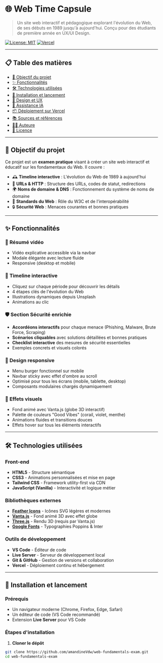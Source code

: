 # 🌐 Web Time Capsule

> Un site web interactif et pédagogique explorant l'évolution du Web, de ses débuts en 1989 jusqu'à aujourd'hui. Conçu pour des étudiants de première année en UX/UI Design.

[![License: MIT](https://img.shields.io/badge/License-MIT-yellow.svg)](https://opensource.org/licenses/MIT)
[![Vercel](https://img.shields.io/badge/Deployed%20on-Vercel-black)](https://vercel.com)

---

## 📋 **Table des matières**

- [🎯 Objectif du projet](#-objectif-du-projet)
- [✨ Fonctionnalités](#-fonctionnalités)
- [🛠️ Technologies utilisées](#️-technologies-utilisées)
- [🚀 Installation et lancement](#-installation-et-lancement)
- [🎨 Design et UX](#-design-et-ux)
- [🤖 Assistance IA](#-assistance-ia)
- [📦 Déploiement sur Vercel](#-déploiement-sur-vercel)
- [📚 Sources et références](#-sources-et-références)
- [👩‍💻 Auteure](#-auteure)
- [📄 Licence](#-licence)

---

## 🎯 **Objectif du projet**

Ce projet est un **examen pratique** visant à créer un site web interactif et éducatif sur les fondamentaux du Web. Il couvre :

- 🕰️ **Timeline interactive** : L'évolution du Web de 1989 à aujourd'hui
- 🔗 **URLs & HTTP** : Structure des URLs, codes de statut, redirections
- 🌍 **Noms de domaine & DNS** : Fonctionnement du système de noms de domaine
- 📐 **Standards du Web** : Rôle du W3C et de l'interopérabilité
- 🔒 **Sécurité Web** : Menaces courantes et bonnes pratiques

---

## ✨ **Fonctionnalités**

### 🎥 **Résumé vidéo**

- Vidéo explicative accessible via la navbar
- Modale élégante avec lecture fluide
- Responsive (desktop et mobile)

### 📅 **Timeline interactive**

- Cliquez sur chaque période pour découvrir les détails
- 4 étapes clés de l'évolution du Web
- Illustrations dynamiques depuis Unsplash
- Animations au clic

### 🛡️ **Section Sécurité enrichie**

- **Accordéons interactifs** pour chaque menace (Phishing, Malware, Brute Force, Scraping)
- **Scénarios cliquables** avec solutions détaillées et bonnes pratiques
- **Checklist interactive** des mesures de sécurité essentielles
- Exemples concrets et visuels colorés

### 📱 **Design responsive**

- Menu burger fonctionnel sur mobile
- Navbar sticky avec effet d'ombre au scroll
- Optimisé pour tous les écrans (mobile, tablette, desktop)
- Composants modulaires chargés dynamiquement

### 🎨 **Effets visuels**

- Fond animé avec Vanta.js (globe 3D interactif)
- Palette de couleurs "Good Vibes" (corail, violet, menthe)
- Animations fluides et transitions douces
- Effets hover sur tous les éléments interactifs

---

## 🛠️ **Technologies utilisées**

### **Front-end**

- **HTML5** - Structure sémantique
- **CSS3** - Animations personnalisées et mise en page
- **Tailwind CSS** - Framework utility-first via CDN
- **JavaScript (Vanilla)** - Interactivité et logique métier

### **Bibliothèques externes**

- **[Feather Icons](https://feathericons.com/)** - Icônes SVG légères et modernes
- **[Vanta.js](https://www.vantajs.com/)** - Fond animé 3D avec effet globe
- **[Three.js](https://threejs.org/)** - Rendu 3D (requis par Vanta.js)
- **[Google Fonts](https://fonts.google.com/)** - Typographies Poppins & Inter

### **Outils de développement**

- **VS Code** - Éditeur de code
- **Live Server** - Serveur de développement local
- **Git & GitHub** - Gestion de versions et collaboration
- **Vercel** - Déploiement continu et hébergement

---

## 🚀 **Installation et lancement**

### **Prérequis**

- Un navigateur moderne (Chrome, Firefox, Edge, Safari)
- Un éditeur de code (VS Code recommandé)
- Extension **Live Server** pour VS Code

### **Étapes d'installation**

1. **Cloner le dépôt**

```bash
git clone https://github.com/amandineVdw/web-fundamentals-exam.git
cd web-fundamentals-exam
```
